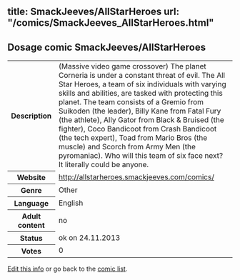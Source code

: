 title: SmackJeeves/AllStarHeroes
url: "/comics/SmackJeeves_AllStarHeroes.html"
---
Dosage comic SmackJeeves/AllStarHeroes
-----------------------------------------

<p id="msg"></p>
<script type="text/javascript">
if (window.location.search === '?edit_info_mail=sent_ok') {
  var elem = document.getElementById("msg");
  elem.innerHTML = 'Edited information sucessfully sent for review, which is usually done daily. Thanks!';
  elem.className = 'ok';
}
</script>
<table class="comicinfo">
<tr>
<th>Description</th><td>(Massive video game crossover) The planet Corneria is under a constant threat of evil. The All Star Heroes, a team of six individuals with varying skills and abilities, are tasked with protecting this planet. The team consists of a Gremio from Suikoden (the leader), Billy Kane from Fatal Fury (the athlete), Ally Gator from Black &amp; Bruised (the fighter), Coco Bandicoot from Crash Bandicoot (the tech expert), Toad from Mario Bros (the muscle) and Scorch from Army Men (the pyromaniac). Who will this team of six face next? It literally could be anyone.</td>
</tr>
<tr>
<th>Website</th><td><a href="http://allstarheroes.smackjeeves.com/comics/">http://allstarheroes.smackjeeves.com/comics/</a></td>
</tr>
<tr>
<th>Genre</th><td>Other</td>
</tr>
<tr>
<th>Language</th><td>English</td>
</tr>
<tr>
<th>Adult content</th><td>no</td>
</tr>
<tr>
<th>Status</th><td>ok on 24.11.2013</td>
</tr>
<tr>
<th>Votes</th><td>0</td>
</tr>
</table>

[Edit this info](SmackJeeves_AllStarHeroes_edit.html) or go back to the [comic list](../comic-index.html).
